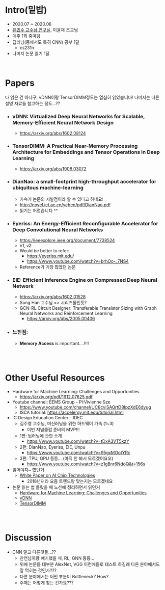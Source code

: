 # Intro(밑밥)
- 2020.07 ~ 2020.08
- [유민수 교수님 연구실](https://sites.google.com/view/kaist-via), 이윤재 조교님
- 매주 1회 줌미팅
- 딥러닝(중에서도 특히 CNN) 공부 1달
  - cs231n
- 나머지 논문 읽기 1달

<br>

# Papers
다 읽은 건 아니구, vDNN이랑 TensorDIMM정도는 열심히 읽었습니다! 나머지는 다른 설명 자료들 참고하는 정도...??
- ### **vDNN**: Virtualized Deep Neural Networks for Scalable, Memory-Efficient Neural Network Design
  - https://arxiv.org/abs/1602.08124
- ### **TensorDIMM**: A Practical Near-Memory Processing Architecture for Embeddings and Tensor Operations in Deep Learning
  - https://arxiv.org/abs/1908.03072
- ### **DianNao**: a small-footprint high-throughput accelerator for ubiquitous machine-learning
  - 가속기 논문의 시발점이라 할 수 있다고 하네요!
  - http://novel.ict.ac.cn/ychen/pdf/DianNao.pdf
  - 읽기는 어렵습니다 ^^
- ### **Eyeriss**: An Energy-Efficient Reconfigurable Accelerator for Deep Convolutional Neural Networks
  - https://ieeexplore.ieee.org/document/7738524
  - v1, v2
  - Would be better to refer:
    - https://eyeriss.mit.edu/
    - https://www.youtube.com/watch?v=brhOo-_7NS4
  - Reference가 가장 많았던 논문 
- ### **EIE**: Efficient Inference Engine on Compressed Deep Neural Network
  - https://arxiv.org/abs/1602.01528
  - Song Han 교수님 => 시리즈물인듯?
  - GCN-RL Circuit Designer: Transferable Transistor Sizing with Graph Neural Networks and Reinforcement Learning
    - https://arxiv.org/abs/2005.00406
- ### 느낀점:
  - **Memory Access** is important....!!!!

<br>
<br>

# Other Useful Resources
- Hardware for Machine Learning: Challenges and Opportunities
  - https://arxiv.org/pdf/1612.07625.pdf
- Youtube channel; EEMS Group - PI:Vivienne Sze
  - https://www.youtube.com/channel/UC8cviSAQrtD8IpzXdE6dyug
  - ISCA tutorial: https://accelergy.mit.edu/tutorial.html
- IC Design Education Center - IDEC
  - 김주영 교수님, 머신러닝을 위한 하드웨어 가속 (1~3)
    - 이번 저널클럽 준비의 MVP!!!
  - 1편: 딥러닝에 관한 소개
    - https://www.youtube.com/watch?v=tDxA3VT5kzY
  - 2편: DianNao, Eyeriss, EIE, Unpu
    - https://www.youtube.com/watch?v=95gxMOotYRc
  - 3편: TPU, GPU 등등... (아직 안 봐서 모르겠어요오)
    - https://www.youtube.com/watch?v=z1gBnr6NdoQ&t=156s
- 읽어야지~ 했던거
  - [White Paper on AI Chip
Technologies](https://www.080910t.com/downloads/AI%20Chip%202018%20EN.pdf)
      - 2018년꺼라 요즘 트렌드랑 맞는지는 모르겠네요
- 논문 읽는 법 몰랐을 때 노션에 정리하면서 읽던거
  - [Hardware for Machine Learning: Challenges and Opportunities](https://www.notion.so/woojinnn/Hardware-for-Machine-Learning-Challenges-and-Opportunities-e96d7b4f20214c9da7c2a2a50aa1bc6c)
  - [vDNN](https://www.notion.so/woojinnn/vDNN-Virtualized-Deep-Neural-Networks-for-Scalable-Memory-Efficient-Neural-Network-Design-0fce5cbb1945424895db7517bc842fb5)
  - [TensorDIMM](https://www.notion.so/woojinnn/TensorDIMM-A-Practical-Near-Memory-Processing-Architecture-for-Embeddings-and-Tensor-Operations-in--b720b103624143a5813e256953c7947d)
<br>
<br>

# Discussion
- CNN 말고 다른것들...??
  - 찬연님이랑 얘기했을 때, RL, GNN 등등...
  - 위에 논문들 대부분 AlexNet, VGG 이런애들로 테스트 하길래 다른 분야에서도 잘 먹히는 것인가???
  - 다른 분야에서는 어떤 부분이 Bottleneck? How?
  - 주제는 어떻게 찾는 건가요???
